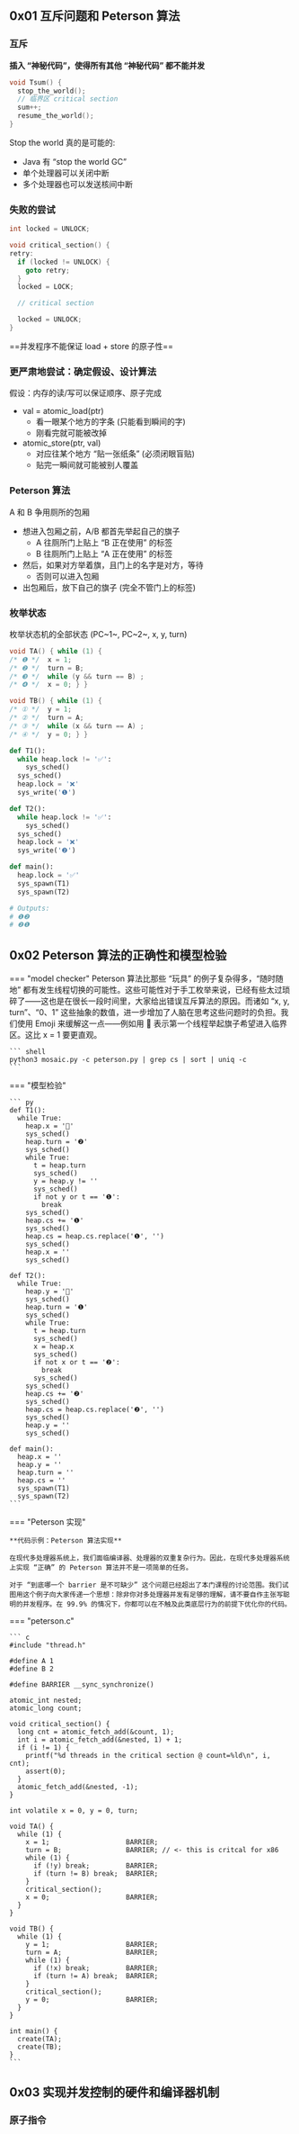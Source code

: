 ## 0x01 互斥问题和 Peterson 算法
### 互斥

**插入 “神秘代码”，使得所有其他 “神秘代码” 都不能并发**

``` c hl_lines="3-4"
void Tsum() {
  stop_the_world();
  // 临界区 critical section
  sum++;
  resume_the_world();
}
```

Stop the world 真的是可能的:

- Java 有 “stop the world GC”
- 单个处理器可以关闭中断
- 多个处理器也可以发送核间中断

### 失败的尝试

``` c
int locked = UNLOCK;

void critical_section() {
retry:
  if (locked != UNLOCK) {
    goto retry;
  }
  locked = LOCK;

  // critical section

  locked = UNLOCK;
}
```

==并发程序不能保证 load + store 的原子性==

### 更严肃地尝试：确定假设、设计算法
假设：内存的读/写可以保证顺序、原子完成

- val = atomic_load(ptr)
    - 看一眼某个地方的字条 (只能看到瞬间的字)
    - 刚看完就可能被改掉
- atomic_store(ptr, val)
    - 对应往某个地方 “贴一张纸条” (必须闭眼盲贴)
    - 贴完一瞬间就可能被别人覆盖

### Peterson 算法

A 和 B 争用厕所的包厢

- 想进入包厢之前，A/B 都首先举起自己的旗子
    - A 往厕所门上贴上 “B 正在使用” 的标签
    - B 往厕所门上贴上 “A 正在使用” 的标签
- 然后，如果对方举着旗，且门上的名字是对方，等待
    - 否则可以进入包厢
- 出包厢后，放下自己的旗子 (完全不管门上的标签)

### 枚举状态
枚举状态机的全部状态 (PC~1~, PC~2~, x, y, turn)

```c
void TA() { while (1) {
/* ❶ */  x = 1;
/* ❷ */  turn = B;
/* ❸ */  while (y && turn == B) ;
/* ❹ */  x = 0; } }

void TB() { while (1) {
/* ① */  y = 1;
/* ② */  turn = A;
/* ③ */  while (x && turn == A) ;
/* ④ */  y = 0; } }
```

``` py linenums="1"
def T1():
  while heap.lock != '✅':
    sys_sched()
  sys_sched()
  heap.lock = '❌'
  sys_write('❶')

def T2():
  while heap.lock != '✅':
    sys_sched()
  sys_sched()
  heap.lock = '❌'
  sys_write('❷')

def main():
  heap.lock = '✅'
  sys_spawn(T1)
  sys_spawn(T2)

# Outputs:
# ❶❷
# ❷❶
```

## 0x02 Peterson 算法的正确性和模型检验

=== "model checker"
    Peterson 算法比那些 “玩具” 的例子复杂得多，“随时随地” 都有发生线程切换的可能性。这些可能性对于手工枚举来说，已经有些太过琐碎了——这也是在很长一段时间里，大家给出错误互斥算法的原因。而诸如 “x, y, turn”、“0、1” 这些抽象的数值，进一步增加了人脑在思考这些问题时的负担。我们使用 Emoji 来缓解这一点——例如用 🏴 表示第一个线程举起旗子希望进入临界区。这比 x = 1 要更直观。

    ``` shell
    python3 mosaic.py -c peterson.py | grep cs | sort | uniq -c
    ```

=== "模型检验"

    ``` py
    def T1():
      while True:
        heap.x = '🏴'
        sys_sched()
        heap.turn = '❷'
        sys_sched()
        while True:
          t = heap.turn
          sys_sched()
          y = heap.y != ''
          sys_sched()
          if not y or t == '❶':
            break
        sys_sched()
        heap.cs += '❶'
        sys_sched()
        heap.cs = heap.cs.replace('❶', '')
        sys_sched()
        heap.x = ''
        sys_sched()
     
    def T2():
      while True:
        heap.y = '🏁'
        sys_sched()
        heap.turn = '❶'
        sys_sched()
        while True:
          t = heap.turn
          sys_sched()
          x = heap.x
          sys_sched()
          if not x or t == '❷':
            break
          sys_sched()
        sys_sched()
        heap.cs += '❷'
        sys_sched()
        heap.cs = heap.cs.replace('❷', '')
        sys_sched()
        heap.y = ''
        sys_sched()

    def main():
      heap.x = ''
      heap.y = ''
      heap.turn = ''
      heap.cs = ''
      sys_spawn(T1)
      sys_spawn(T2)
    ```


=== "Peterson 实现"

    **代码示例：Peterson 算法实现**

    在现代多处理器系统上，我们面临编译器、处理器的双重复杂行为。因此，在现代多处理器系统上实现 “正确” 的 Peterson 算法并不是一项简单的任务。

    对于 “到底哪一个 barrier 是不可缺少” 这个问题已经超出了本门课程的讨论范围。我们试图用这个例子向大家传递一个思想：除非你对多处理器并发有足够的理解，请不要自作主张写聪明的并发程序。在 99.9% 的情况下，你都可以在不触及此类底层行为的前提下优化你的代码。

=== "peterson.c"

    ``` c
    #include "thread.h"

    #define A 1
    #define B 2

    #define BARRIER __sync_synchronize()

    atomic_int nested;
    atomic_long count;

    void critical_section() {
      long cnt = atomic_fetch_add(&count, 1);
      int i = atomic_fetch_add(&nested, 1) + 1;
      if (i != 1) {
        printf("%d threads in the critical section @ count=%ld\n", i, cnt);
        assert(0);
      }
      atomic_fetch_add(&nested, -1);
    }

    int volatile x = 0, y = 0, turn;

    void TA() {
      while (1) {
        x = 1;                   BARRIER;
        turn = B;                BARRIER; // <- this is critcal for x86
        while (1) {
          if (!y) break;         BARRIER;
          if (turn != B) break;  BARRIER;
        }
        critical_section();
        x = 0;                   BARRIER;
      }
    }

    void TB() {
      while (1) {
        y = 1;                   BARRIER;
        turn = A;                BARRIER;
        while (1) {
          if (!x) break;         BARRIER;
          if (turn != A) break;  BARRIER;
        }
        critical_section();
        y = 0;                   BARRIER;
      }
    }

    int main() {
      create(TA);
      create(TB);
    }
    ```

## 0x03 实现并发控制的硬件和编译器机制

### 原子指令



